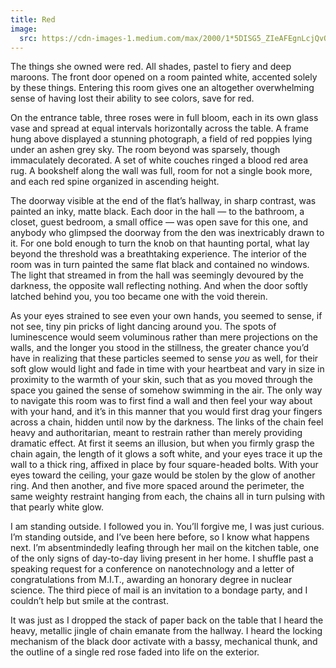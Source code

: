 ```yaml
---
title: Red
image:
  src: https://cdn-images-1.medium.com/max/2000/1*5DISG5_ZIeAFEgnLcjQvQA.png
---
```


The things she owned were red. All shades, pastel to fiery and deep maroons. The
front door opened on a room painted white, accented solely by these things.
Entering this room gives one an altogether overwhelming sense of having lost
their ability to see colors, save for red.

On the entrance table, three roses were in full bloom, each in its own glass
vase and spread at equal intervals horizontally across the table. A frame hung
above displayed a stunning photograph, a field of red poppies lying under an
ashen grey sky. The room beyond was sparsely, though immaculately decorated. A
set of white couches ringed a blood red area rug. A bookshelf along the wall was
full, room for not a single book more, and each red spine organized in ascending
height.

The doorway visible at the end of the flat’s hallway, in sharp contrast, was
painted an inky, matte black. Each door in the hall — to the bathroom, a closet,
guest bedroom, a small office — was open save for this one, and anybody who
glimpsed the doorway from the den was inextricably drawn to it. For one bold
enough to turn the knob on that haunting portal, what lay beyond the threshold
was a breathtaking experience. The interior of the room was in turn painted the
same flat black and contained no windows. The light that streamed in from the
hall was seemingly devoured by the darkness, the opposite wall reflecting
nothing. And when the door softly latched behind you, you too became one with
the void therein.

As your eyes strained to see even your own hands, you seemed to sense, if not
see, tiny pin pricks of light dancing around you. The spots of luminescence
would seem voluminous rather than mere projections on the walls, and the longer
you stood in the stillness, the greater chance you’d have in realizing that
these particles seemed to sense *you* as well, for their soft glow would light
and fade in time with your heartbeat and vary in size in proximity to the warmth
of your skin, such that as you moved through the space you gained the sense of
somehow swimming in the air. The only way to navigate this room was to first
find a wall and then feel your way about with your hand, and it’s in this manner
that you would first drag your fingers across a chain, hidden until now by the
darkness. The links of the chain feel heavy and authoritarian, meant to restrain
rather than merely providing dramatic effect. At first it seems an illusion, but
when you firmly grasp the chain again, the length of it glows a soft white, and
your eyes trace it up the wall to a thick ring, affixed in place by four
square-headed bolts. With your eyes toward the ceiling, your gaze would be
stolen by the glow of another ring. And then another, and five more spaced
around the perimeter, the same weighty restraint hanging from each, the chains
all in turn pulsing with that pearly white glow.

I am standing outside. I followed you in. You’ll forgive me, I was just curious.
I’m standing outside, and I’ve been here before, so I know what happens next.
I’m absentmindedly leafing through her mail on the kitchen table, one of the
only signs of day-to-day living present in her home. I shuffle past a speaking
request for a conference on nanotechnology and a letter of congratulations from
M.I.T., awarding an honorary degree in nuclear science. The third piece of mail
is an invitation to a bondage party, and I couldn’t help but smile at the
contrast.

It was just as I dropped the stack of paper back on the table that I heard the
heavy, metallic jingle of chain emanate from the hallway. I heard the locking
mechanism of the black door activate with a bassy, mechanical thunk, and the
outline of a single red rose faded into life on the exterior.